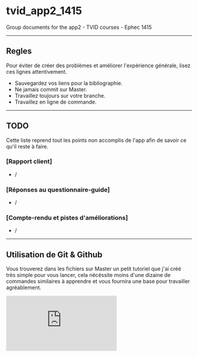 # tvid_app2_1415
Group documents for the app2 - TVID courses - Ephec 1415

--------------------

## Regles

Pour éviter de créer des problèmes et améliorer l'expérience générale, lisez
ces lignes attentivement.

* Sauvegardez vos liens pour la bibliographie.
* Ne jamais commit sur Master.
* Travaillez toujours sur votre branche.
* Travaillez en ligne de commande.

--------------------

## TODO
Cette liste reprend tout les points non accomplis de l'app afin
de savoir ce qu'il reste à faire.

### [Rapport client]
* /

### [Réponses au questionnaire-guide]
* /

### [Compte-rendu et pistes d'améliorations]
* /

--------------------
## Utilisation de Git & Github

Vous trouverez dans les fichiers sur Master un petit tutoriel que j'ai créé 
très simple pour vous lancer, cela nécéssite moins d'une dizaine de commandes
similaires à apprendre et vous fournira une base pour travailler agréablement.

![alt_text](https://github.com/srozen/tvid_app2_1415/blob/work_srozen/GIT_BASICS.markdown)
